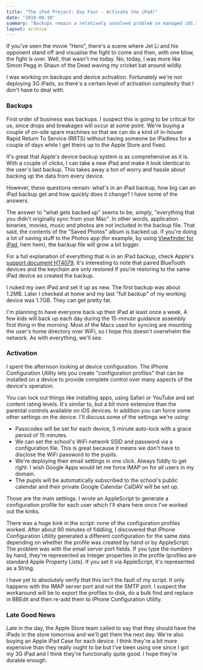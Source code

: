 ```yaml
---
title: "The iPad Project: Day Four - Activate the iPad!"
date: "2010-08-10"
summary: "Backups remain a relatively unsolved problem on managed iOS."
layout: archive
---
```


If you've seen the movie "Hero", there's a scene where Jet Li and his opponent stand off and visualise the fight to come and then, with one blow, the fight is over. Well, that wasn't me today. No, today, I was more like Simon Pegg in Shaun of the Dead waving my cricket bat around wildly.

I was working on backups and device activation. Fortunately we're not deploying 3G iPads, so there's a certain level of activation complexity that I don't have to deal with.

### Backups

First order of business was backups. I suspect this is going to be critical for us, since drops and breakages will occur at some point. We're buying a couple of on-site spare machines so that we can do a kind of in-house Rapid Return To Service (RRTS) without having someone be iPadless for a couple of days while I get theirs up to the Apple Store and fixed.

It's great that Apple's device backup system is as comprehensive as it is. With a couple of clicks, I can take a new iPad and make it look identical to the user's last backup. This takes away a ton of worry and hassle about backing up the data from every device.

However, these questions remain: what's in an iPad backup, how big can an iPad backup get and how quickly does it change? I have some of the answers.

The answer to "what gets backed up" seems to be, simply, "everything that you didn't originally sync from your Mac". In other words, application binaries, movies, music and photos are not included in the backup file. That said, the contents of the "Saved Photos" album is backed up. If you're doing a lot of saving stuff to the Photos app (for example, by using [Viewfinder for iPad](http://bit.ly/cf-viewfinder), hem hem), the backup file will grow a bit bigger.

For a full explanation of everything that is in an iPad backup, check Apple's [support document HT4079](http://support.apple.com/kb/HT4079). It's interesting to note that paired BlueTooth devices and the keychain are only restored if you're restoring to the same iPad device as created the backup.

I nuked my own iPad and set it up as new. The first backup was about 1.2MB. Later I checked at home and my last "full backup" of my working device was 1.7GB. They can get pretty fat.

I'm planning to have everyone back up their iPad at least once a week. A few kids will back up each day during the 15-minute guidance assembly first thing in the morning. Most of the Macs used for syncing are mounting the user's home directory over WiFi, so I hope this doesn't overwhelm the network. As with everything, we'll see.

### Activation

I spent the afternoon looking at device configuration. The iPhone Configuration Utility lets you create "configuration profiles" that can be installed on a device to provide complete control over many aspects of the device's operation.

You can lock out things like installing apps, using Safari or YouTube and set content rating levels. It's similar to, but a bit more extensive than the parental controls available on iOS devices. In addition you can force some other settings on the device. I'll discuss some of the settings we're using:

- Passcodes will be set for each device, 5 minute auto-lock with a grace period of 15 minutes.
- We can set the school's WiFi network SSID and password via a configuration file. This is great because it means we don't have to disclose the WiFi password to the pupils.
- We're deploying their email settings in one click. Always fiddly to get right. I wish Google Apps would let me force IMAP on for all users in my domain.
- The pupils will be automatically subscribed to the school's public calendar and their private Google Calendar CalDAV will be set up.

Those are the main settings. I wrote an AppleScript to generate a configuration profile for each user which I'll share here once I've worked out the kinks.

There was a huge kink in the script: none of the configuration profiles worked. After about 90 minutes of fiddling, I discovered that iPhone Configuration Utility generated a different configuration for the same data depending on whether the profile was created by hand or by AppleScript. The problem was with the email server port fields. If you type the numbers by hand, they're represented as Integer properties in the profile (profiles are standard Apple Property Lists). If you set it via AppleScript, it's represented as a String.

I have yet to absolutely verify that this isn't the fault of my script. It only happens with the IMAP server port and not the SMTP port. I suspect the workaround will be to export the profiles to disk, do a bulk find and replace in BBEdit and then re-add them to iPhone Configuration Utility.

### Late Good News

Late in the day, the Apple Store team called to say that they should have the iPads in the store tomorrow and we'll get them the next day. We're also buying an Apple iPad Case for each device. I think they're a bit more expensive than they really ought to be but I've been using one since I got my 3G iPad and I think they're functionally quite good. I hope they're durable enough.
